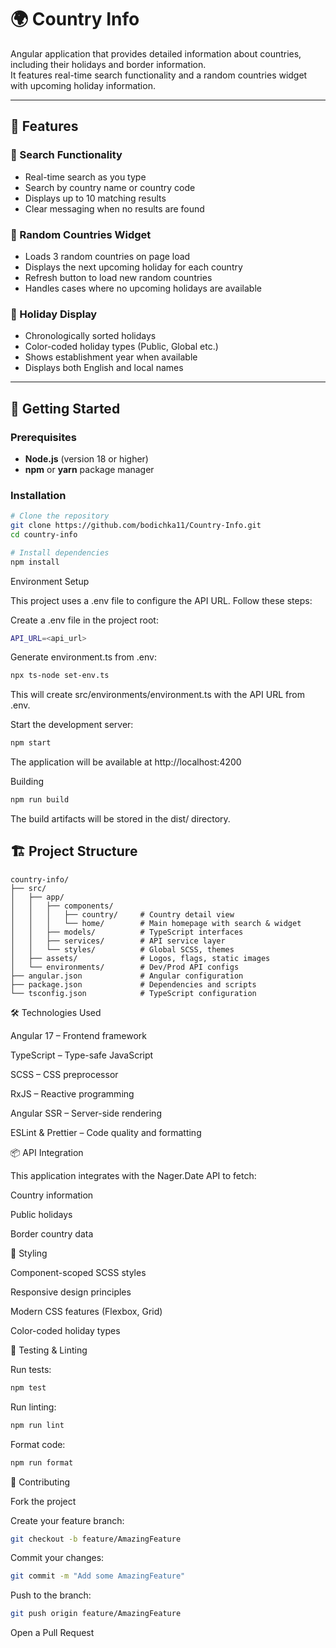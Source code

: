 # 🌍 Country Info

Angular application that provides detailed information about countries, including their holidays and border information.  
It features real-time search functionality and a random countries widget with upcoming holiday information.

---

## 🌟 Features

### 🔎 Search Functionality
- Real-time search as you type  
- Search by country name or country code  
- Displays up to 10 matching results  
- Clear messaging when no results are found  

### 🎲 Random Countries Widget
- Loads 3 random countries on page load  
- Displays the next upcoming holiday for each country  
- Refresh button to load new random countries  
- Handles cases where no upcoming holidays are available  

### 📅 Holiday Display
- Chronologically sorted holidays  
- Color-coded holiday types (Public, Global etc.)  
- Shows establishment year when available  
- Displays both English and local names  

---

## 🚀 Getting Started

### Prerequisites
- **Node.js** (version 18 or higher)  
- **npm** or **yarn** package manager  

### Installation
```bash
# Clone the repository
git clone https://github.com/bodichka11/Country-Info.git
cd country-info

# Install dependencies
npm install
```

Environment Setup

This project uses a .env file to configure the API URL. Follow these steps:

Create a .env file in the project root:

```bash
API_URL=<api_url>
```

Generate environment.ts from .env:
```bash
npx ts-node set-env.ts
```
This will create src/environments/environment.ts with the API URL from .env.

Start the development server:
```bash
npm start
```
The application will be available at http://localhost:4200

Building
```bash
npm run build
```

The build artifacts will be stored in the dist/ directory.

## 🏗️ Project Structure

```text
country-info/
├── src/
│   ├── app/
│   │   ├── components/
│   │   │   ├── country/     # Country detail view
│   │   │   └── home/        # Main homepage with search & widget
│   │   ├── models/          # TypeScript interfaces
│   │   ├── services/        # API service layer
│   │   └── styles/          # Global SCSS, themes
│   ├── assets/              # Logos, flags, static images
│   └── environments/        # Dev/Prod API configs
├── angular.json             # Angular configuration
├── package.json             # Dependencies and scripts
└── tsconfig.json            # TypeScript configuration
```

🛠️ Technologies Used

Angular 17 – Frontend framework

TypeScript – Type-safe JavaScript

SCSS – CSS preprocessor

RxJS – Reactive programming

Angular SSR – Server-side rendering

ESLint & Prettier – Code quality and formatting

📦 API Integration

This application integrates with the Nager.Date API to fetch:

Country information

Public holidays

Border country data

🎨 Styling

Component-scoped SCSS styles

Responsive design principles

Modern CSS features (Flexbox, Grid)

Color-coded holiday types

🧪 Testing & Linting

Run tests:
```bash
npm test
```

Run linting:
```bash
npm run lint
```

Format code:
```bash
npm run format
```

🤝 Contributing

Fork the project

Create your feature branch:
```bash
git checkout -b feature/AmazingFeature
```

Commit your changes:
```bash
git commit -m "Add some AmazingFeature"
```

Push to the branch:
```bash
git push origin feature/AmazingFeature
```

Open a Pull Request
